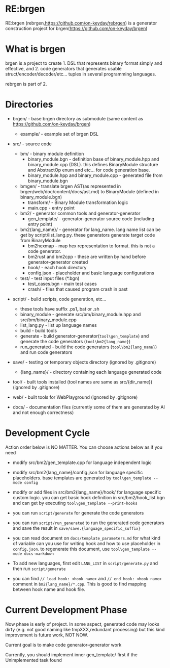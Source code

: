 # RE:brgen

RE:brgen (rebrgen,https://github.com/on-keyday/rebrgen) is a generator construction project for brgen(https://github.com/on-keyday/brgen)

# What is brgen

brgen is a project to create 1. DSL that represents binary format simply and effective, and 2. code generators that generates usable struct/encoder/decoder/etc... tuples in several programming languages.

rebrgen is part of 2.

# Directories

- brgen/ - base brgen directory as submodule (same content as https://github.com/on-keyday/brgen)
  - example/ - example set of brgen DSL
- src/ - source code

  - bm/ - binary module definition
    - binary_module.bgn - definition base of binary_module.hpp and binary_module.cpp (DSL). this defines BinaryModule structure and AbstractOp enum and etc... for code generation base.
    - binary_module.hpp and binary_module.cpp - generated file from binary_module.bgn
  - bmgen/ - translate brgen AST(as represented in brgen/web/doc/content/docs/ast.md) to BinaryModule (defined in binary_module.bgn)
    - transform/ - Binary Module transformation logic
    - main.cpp - entry point
  - bm2/ - generator common tools and generator-generator
    - gen_template/ - generator-generator source code (including entry point)
  - bm2{lang_name}/ - generator for lang_name. lang name list can be get by script/list_lang.py. these generators generate target code from BinaryModule
    - bm2hexmap - map hex representation to format. this is not a code generator.
    - bm2rust and bm2cpp - these are written by hand before generator-generator created
    - hook/ - each hook directory
    - config.json - placeholder and basic language configurations
  - test/ - test input files (\*.bgn)
    - test_cases.bgn - main test cases
    - crash/ - files that caused program crash in past

- script/ - build scripts, code generation, etc...

  - these tools have suffix .ps1,.bat or .sh
  - binary_module - generate src/bm/binary_module.hpp and src/bm/binary_module.cpp
  - list_lang.py - list up language names
  - build - build tools
  - generate - build generator-generator(`tool\gen_template`) and generate the code generators (`tool\bm2{lang_name}`)
  - run_generated - build the code generators (`tool\bm2{lang_name}`) and run code generators

- save/ - testing or temporary objects directory (ignored by .gitignore)
  - {lang_name}/ - directory containing each language generated code
- tool/ - built tools installed (tool names are same as src/{dir_name}) (ignored by .gitignore)
- web/ - built tools for WebPlayground (ignored by .gitignore)
- docs/ - documentation files (currently some of them are generated by AI and not enough correctness)

# Development Cycle

Action order below is NO MATTER. You can choose actions below as if you need

- modify src/bm2/gen_template.cpp for language independent logic
- modify src/bm2{lang_name}/config.json for language specific placeholders. base templates are generated by `tool\gen_template --mode config`
- modify or add files in src/bm2{lang_name}/hook/ for language specific custom logic. you can get basic hook definition in src/bm2/hook_list.bgn and can get by executing `tool\gen_template --print-hooks`
- you can run `script/generate` for generate the code generators
- you can run `script/run_generated` to run the generated code generators and save the result in `save/save.{language_specific_suffix}`

- you can read document on `docs/template_parameters.md` for what kind of variable can you use for writing hook and how to use placeholder in `config.json`. to regenerate this document, use `tool\gen_template --mode docs-markdown`

- To add new languages, first edit `LANG_LIST` in `script/generate.py` and then run `script/generate`

- you can find `// load hook: <hook name>` and `// end hook: <hook name>` comment in `bm2{lang_name}/*.cpp`. This is good to find mapping between hook name and hook file.

# Current Development Phase

Now phase is early of project.
In some aspect, generated code may looks dirty (e.g. not good naming like tmpXXX,redundant processing) but
this kind improvement is future work, NOT NOW.

Current goal is to make code generator-generator work

Currently, you should implement inner gen_template/ first if the Unimplemented task found
